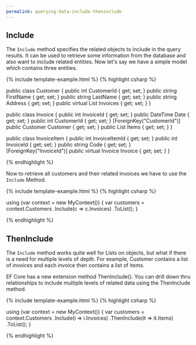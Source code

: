 ```yaml
---
permalink: querying-data-include-theninclude
---
```


## Include 

The `Include` method specifies the related objects to include in the query results. It can be used to retrieve some information from the database and also want to include related entities. Now let's say we have a simple model which contains three entities.

{% include template-example.html %} 
{% highlight csharp %}

public class Customer
{
    public int CustomerId { get; set; }
    public string FirstName { get; set; }
    public string LastName { get; set; }
    public string Address { get; set; }
    public virtual List<Invoice> Invoices { get; set; }
}

public class Invoice
{
    public int InvoiceId { get; set; }
    public DateTime Date { get; set; }
    public int CustomerId { get; set; }
    [ForeignKey("CustomerId")]
    public Customer Customer { get; set; }
    public List<InvoiceItem> Items { get; set; }
}

public class InvoiceItem
{
    public int InvoiceItemId { get; set; }
    public int InvoiceId { get; set; }
    public string Code { get; set; }
    [ForeignKey("InvoiceId")]
    public virtual Invoice Invoice { get; set; }
}

{% endhighlight %}

Now to retrieve all customers and their related invoices we have to use the `Include` Method.

{% include template-example.html %} 
{% highlight csharp %}

using (var context = new MyContext())
{
    var customers = context.Customers
        .Include(c => c.Invoices)
        .ToList();
}

{% endhighlight %}

## ThenInclude

The `Include` method works quite well for Lists on objects, but what if there is a need for multiple levels of depth. For example, Customer contains a list of invoices and each invoice then contains a list of items. 

EF Core has a new extension method ThenInclude(). You can drill down thru relationships to include multiple levels of related data using the ThenInclude method.

{% include template-example.html %} 
{% highlight csharp %}

using (var context = new MyContext())
{
    var customers = context.Customers
        .Include(i => i.Invoices)
            .ThenInclude(it => it.Items)
        .ToList();
}


{% endhighlight %}
